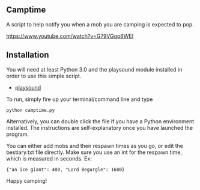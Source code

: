 ## Camptime

A script to help notify you when a mob you are camping is expected to pop.

https://www.youtube.com/watch?v=G79VGqp6WEI

## Installation

You will need at least Python 3.0 and the playsound module installed in order to use this simple script.

* [playsound](https://pypi.org/project/playsound/)

To run, simply fire up your terminal/command line and type 

    python camptime.py

Alternatively, you can double click the file if you have a Python environment installed. The instructions are self-explanatory once you have launched the program.

You can either add mobs and their respawn times as you go, or edit the bestiary.txt file directly. Make sure you use an int for the respawn time, which is measured in seconds. Ex:

    {"an ice giant": 480, "Lord Begurgle": 1680}



Happy camping!

